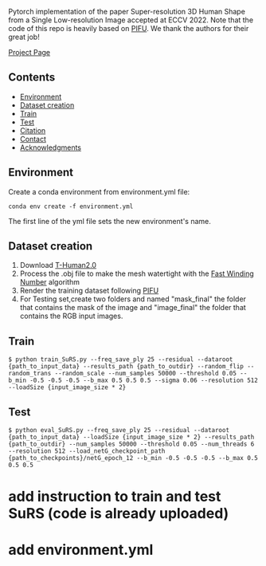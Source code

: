 Pytorch implementation of the paper Super-resolution 3D Human Shape from a Single Low-resolution Image accepted at ECCV 2022.
Note that the code of this repo is heavily based on [PIFU](https://shunsukesaito.github.io/PIFu/). We thank the authors for their great job!

[Project Page](https://marcopesavento.github.io/SuRS/)

## Contents
- [Environment](#Environment)
- [Dataset creation](#datasets)
- [Train](#train)
- [Test](#test)
- [Citation](#citation)
- [Contact](#contact)
- [Acknowledgments](#acknowledgments)

## Environment
Create a conda environment from environment.yml file:
```shell
conda env create -f environment.yml
```
The first line of the yml file sets the new environment's name.


## Dataset creation

1. Download [T-Human2.0](https://github.com/ytrock/THuman2.0-Dataset) 
2. Process the .obj file to make the mesh watertight with the [Fast Winding Number](https://www.dgp.toronto.edu/projects/fast-winding-numbers/) algorithm
3. Render the training dataset following [PIFU](https://shunsukesaito.github.io/PIFu/)
4. For Testing set,create two folders and named "mask_final" the folder that contains the mask of the image and "image_final" the folder that contains the RGB input images.

## Train

```shell 
$ python train_SuRS.py --freq_save_ply 25 --residual --dataroot {path_to_input_data} --results_path {path_to_outdir} --random_flip --random_trans --random_scale --num_samples 50000 --threshold 0.05 --b_min -0.5 -0.5 -0.5 --b_max 0.5 0.5 0.5 --sigma 0.06 --resolution 512 --loadSize {input_image_size * 2} 
```

## Test
```shell
$ python eval_SuRS.py --freq_save_ply 25 --residual --dataroot {path_to_input_data} --loadSize {input_image_size * 2} --results_path   {path_to_outdir} --num_samples 50000 --threshold 0.05 --num_threads 6 --resolution 512 --load_netG_checkpoint_path {path_to_checkpoints}/netG_epoch_12 --b_min -0.5 -0.5 -0.5 --b_max 0.5 0.5 0.5
```
# add instruction to train and test SuRS (code is already uploaded)
# add environment.yml
